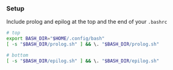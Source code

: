 ### Setup

Include prolog and epilog at the top and the end of your `.bashrc`

```sh
# top
export BASH_DIR="$HOME/.config/bash"
[ -s "$BASH_DIR/prolog.sh" ] && \. "$BASH_DIR/prolog.sh"

# bottom
[ -s "$BASH_DIR/epilog.sh" ] && \. "$BASH_DIR/epilog.sh"
```
